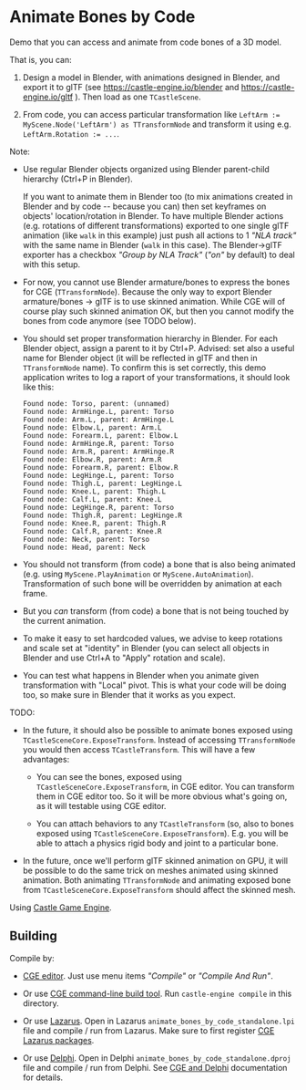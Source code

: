 # Animate Bones by Code

Demo that you can access and animate from code bones of a 3D model.

That is, you can:

1. Design a model in Blender, with animations designed in Blender, and export it to glTF (see https://castle-engine.io/blender and https://castle-engine.io/gltf ). Then load as one `TCastleScene`.

2. From code, you can access particular transformation like `LeftArm := MyScene.Node('LeftArm') as TTransformNode` and transform it using e.g. `LeftArm.Rotation := ...`.

Note:

- Use regular Blender objects organized using Blender parent-child hierarchy (Ctrl+P in Blender).

    If you want to animate them in Blender too (to mix animations created in Blender and by code -- because you can) then set keyframes on objects' location/rotation in Blender. To have multiple Blender actions (e.g. rotations of different transformations) exported to one single glTF animation (like `walk` in this example) just push all actions to 1 _"NLA track"_ with the same name in Blender (`walk` in this case). The Blender->glTF exporter has a checkbox _"Group by NLA Track"_ (_"on"_ by default) to deal with this setup.

- For now, you cannot use Blender armature/bones to express the bones for CGE (`TTransformNode`). Because the only way to export Blender armature/bones -> glTF is to use skinned animation. While CGE will of course play such skinned animation OK, but then you cannot modify the bones from code anymore (see TODO below).

- You should set proper transformation hierarchy in Blender. For each Blender object, assign a parent to it by Ctrl+P. Advised: set also a useful name for Blender object (it will be reflected in glTF and then in `TTransformNode` name). To confirm this is set correctly, this demo application writes to log a raport of your transformations, it should look like this:

    ```
    Found node: Torso, parent: (unnamed)
    Found node: ArmHinge.L, parent: Torso
    Found node: Arm.L, parent: ArmHinge.L
    Found node: Elbow.L, parent: Arm.L
    Found node: Forearm.L, parent: Elbow.L
    Found node: ArmHinge.R, parent: Torso
    Found node: Arm.R, parent: ArmHinge.R
    Found node: Elbow.R, parent: Arm.R
    Found node: Forearm.R, parent: Elbow.R
    Found node: LegHinge.L, parent: Torso
    Found node: Thigh.L, parent: LegHinge.L
    Found node: Knee.L, parent: Thigh.L
    Found node: Calf.L, parent: Knee.L
    Found node: LegHinge.R, parent: Torso
    Found node: Thigh.R, parent: LegHinge.R
    Found node: Knee.R, parent: Thigh.R
    Found node: Calf.R, parent: Knee.R
    Found node: Neck, parent: Torso
    Found node: Head, parent: Neck
    ```

- You should not transform (from code) a bone that is also being animated (e.g. using `MyScene.PlayAnimation` or `MyScene.AutoAnimation`). Transformation of such bone will be overridden by animation at each frame.

- But you *can* transform (from code) a bone that is not being touched by the current animation.

- To make it easy to set hardcoded values, we advise to keep rotations and scale set at "identity" in Blender (you can select all objects in Blender and use Ctrl+A to "Apply" rotation and scale).

- You can test what happens in Blender when you animate given transformation with "Local" pivot. This is what your code will be doing too, so make sure in Blender that it works as you expect.

TODO:

- In the future, it should also be possible to animate bones exposed using `TCastleSceneCore.ExposeTransform`. Instead of accessing `TTransformNode` you would then access `TCastleTransform`. This will have a few advantages:

    - You can see the bones, exposed using `TCastleSceneCore.ExposeTransform`, in CGE editor. You can transform them in CGE editor too. So it will be more obvious what's going on, as it will testable using CGE editor.

    - You can attach behaviors to any `TCastleTransform` (so, also to bones exposed using `TCastleSceneCore.ExposeTransform`). E.g. you will be able to attach a physics rigid body and joint to a particular bone.

- In the future, once we'll perform glTF skinned animation on GPU, it will be possible to do the same trick on meshes animated using skinned animation. Both animating `TTransformNode` and animating exposed bone from `TCastleSceneCore.ExposeTransform` should affect the skinned mesh.

Using [Castle Game Engine](https://castle-engine.io/).

## Building

Compile by:

- [CGE editor](https://castle-engine.io/editor). Just use menu items _"Compile"_ or _"Compile And Run"_.

- Or use [CGE command-line build tool](https://castle-engine.io/build_tool). Run `castle-engine compile` in this directory.

- Or use [Lazarus](https://www.lazarus-ide.org/). Open in Lazarus `animate_bones_by_code_standalone.lpi` file and compile / run from Lazarus. Make sure to first register [CGE Lazarus packages](https://castle-engine.io/lazarus).

- Or use [Delphi](https://www.embarcadero.com/products/Delphi). Open in Delphi `animate_bones_by_code_standalone.dproj` file and compile / run from Delphi. See [CGE and Delphi](https://castle-engine.io/delphi) documentation for details.
